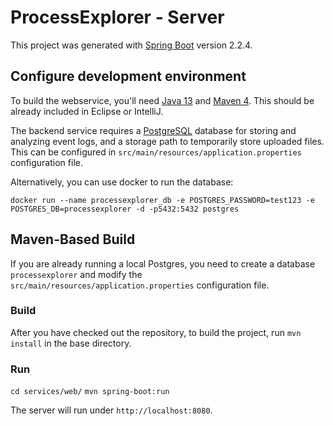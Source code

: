 # ProcessExplorer - Server

This project was generated with [Spring Boot](https://spring.io/projects/spring-boot) version 2.2.4.

## Configure development environment

To build the webservice, you'll need [Java 13](https://openjdk.java.net/projects/jdk/13/) and [Maven 4](https://maven.apache.org/). This should be already included in Eclipse or IntelliJ.

The backend service requires a [PostgreSQL](https://www.postgresql.org/) database for storing and analyzing event logs, and a storage path to temporarily store uploaded files. This can be configured in `src/main/resources/application.properties` configuration file.

Alternatively, you can use docker to run the database:
```
docker run --name processexplorer_db -e POSTGRES_PASSWORD=test123 -e POSTGRES_DB=processexplorer -d -p5432:5432 postgres
```  

## Maven-Based Build

If you are already running a local Postgres, you need to create a database `processexplorer` and modify the `src/main/resources/application.properties` configuration file.

### Build

After you have checked out the repository, to build the project, run `mvn install` in the base directory.

### Run

`cd services/web/`
`mvn spring-boot:run`

The server will run under `http://localhost:8080`.